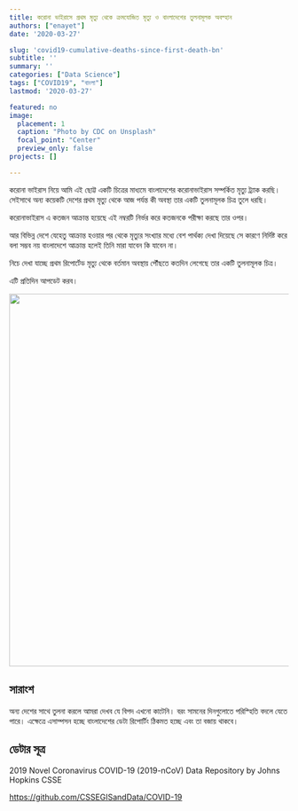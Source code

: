 ```yaml
---
title: করোনা ভাইরাসে প্রথম মৃত্যু থেকে ক্রমযোজিত মৃত্যু ও বাংলাদেশের তুলনামূলক অবস্হান
authors: ["enayet"]
date: '2020-03-27'

slug: 'covid19-cumulative-deaths-since-first-death-bn'
subtitle: ''
summary: ''
categories: ["Data Science"]
tags: ["COVID19", "বাংলা"]
lastmod: '2020-03-27'

featured: no
image:
  placement: 1
  caption: "Photo by CDC on Unsplash"
  focal_point: "Center"
  preview_only: false
projects: []

---
```


করোনা ভাইরাস নিয়ে আমি এই ছোট্ট একটি চিত্রের মাধ্যমে বাংলাদেশের করোনাভাইরাস সম্পর্কিত মৃত্যু ট্র্যাক করছি। সেইসাথে অন্য কয়েকটি দেশের প্রথম মৃত্যু থেকে আজ পর্যন্ত কী অবস্থা তার একটি তুলনামূলক চিত্র তুলে ধরছি।

করোনাভাইরাস এ কতজন আক্রান্ত হয়েছে এই নম্বরটি নির্ভর করে কতজনকে পরীক্ষা করছে তার ওপর। 

আর বিভিন্ন দেশে যেহেতু আক্রান্ত হওয়ার পর থেকে মৃত্যুর সংখ্যার মধ্যে বেশ পার্থক্য দেখা দিয়েছে সে কারণে নির্দিষ্ট করে বলা সম্ভব নয় বাংলাদেশে আক্রান্ত হলেই তিনি মারা যাবেন কি যাবেন না। 

নিচে দেখা যাচ্ছে প্রথম রিপোর্টেড মৃত্যু থেকে বর্তমান অবস্থায় পৌঁছতে কতদিন লেগেছে তার একটি তুলনামূলক চিত্র।

এটি প্রতিদিন আপডেট করব। 








<img src="/post/2020-03-27-covid19-cumulative-deaths-since-death0/index_files/figure-html/death-comparison-1.png" width="672" />

## সারাংশ

অন্য দেশের সাথে তুলনা করলে আমরা দেখব যে বিপদ এখনো কাটেনি। বরং সামনের দিনগুলোতে পরিস্হিতি বদলে যেতে পারে। এক্ষেত্রে এসাম্পসন হচ্ছে বাংলাদেশের ডেটা রিপোর্টিং ঠিকমত হচ্ছে এবং তা বজায় থাকবে। 

## ডেটার সূত্র

2019 Novel Coronavirus COVID-19 (2019-nCoV) Data Repository by Johns Hopkins CSSE

https://github.com/CSSEGISandData/COVID-19
